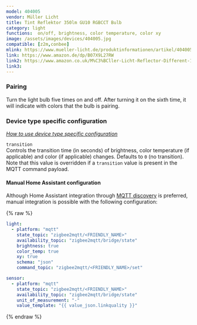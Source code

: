 ```yaml
---
model: 404005
vendor: Müller Licht 
title: Tint Reflektor 350lm GU10 RGBCCT Bulb
category: light
functions:  on/off, brightness, color temperature, color xy
image: /assets/images/devices/404005.jpg
compatible: [z2m,conbee]
mlink: https://www.mueller-licht.de/produktinformationen/artikel/404005/
link: https://www.amazon.de/dp/B07X9L27RW
link2: https://www.amazon.co.uk/M%C3%BCller-Licht-Reflector-Different-1800-6500-Additional/dp/B07ND91HGT
link3: 
---
```

### Pairing
Turn the light bulb five times on and off. After turning it on the sixth time,
it will indicate with colors that the bulb is pairing.


### Device type specific configuration
*[How to use device type specific configuration](https://www.zigbee2mqtt.io/information/configuration)*


`transition`   
Controls the transition time (in seconds) of brightness,
color temperature (if applicable) and color (if applicable) changes. Defaults to `0` (no transition).
Note that this value is overridden if a `transition` value is present in the MQTT command payload.


#### Manual Home Assistant configuration
Although Home Assistant integration through [MQTT discovery](https://www.zigbee2mqtt.io/integration/home_assistant) is preferred,
manual integration is possible with the following configuration:


{% raw %}
```yaml
light:
  - platform: "mqtt"
    state_topic: "zigbee2mqtt/<FRIENDLY_NAME>"
    availability_topic: "zigbee2mqtt/bridge/state"
    brightness: true
    color_temp: true
    xy: true
    schema: "json"
    command_topic: "zigbee2mqtt/<FRIENDLY_NAME>/set"

sensor:
  - platform: "mqtt"
    state_topic: "zigbee2mqtt/<FRIENDLY_NAME>"
    availability_topic: "zigbee2mqtt/bridge/state"
    unit_of_measurement: "-"
    value_template: "{{ value_json.linkquality }}"
```
{% endraw %}


